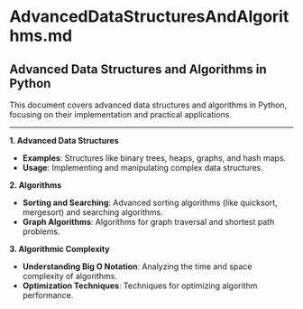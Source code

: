 # AdvancedDataStructuresAndAlgorithms.md

## Advanced Data Structures and Algorithms in Python

This document covers advanced data structures and algorithms in Python, focusing on their implementation and practical applications.

---

**1. Advanced Data Structures**

- **Examples**: Structures like binary trees, heaps, graphs, and hash maps.
- **Usage**: Implementing and manipulating complex data structures.

**2. Algorithms**

- **Sorting and Searching**: Advanced sorting algorithms (like quicksort, mergesort) and searching algorithms.
- **Graph Algorithms**: Algorithms for graph traversal and shortest path problems.

**3. Algorithmic Complexity**

- **Understanding Big O Notation**: Analyzing the time and space complexity of algorithms.
- **Optimization Techniques**: Techniques for optimizing algorithm performance.
